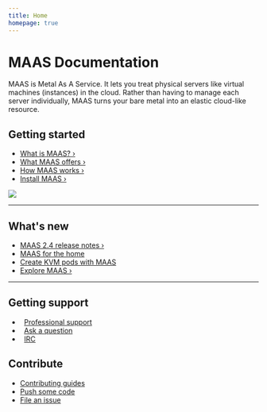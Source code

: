 ```yaml
---
title: Home
homepage: true
---
```


<div class="p-strip--image is-dark" style="background-image: url('https://assets.ubuntu.com/v1/a328d904-MAAS-background-desktop-large-screen.png')">
    <div class="p-content__row">
        <div class="col-8">
            <h1>MAAS Documentation</h1>
            <p>MAAS is Metal As A Service. It lets you treat physical servers like virtual machines (instances) in the cloud. Rather than having to manage each server individually, MAAS turns your bare metal into an elastic cloud-like resource.</p>
        </div>
    </div>
</div>
<div class="p-strip">
    <div class="p-content__row" style="max-width: 80em">
        <div class="u-equal-height">
            <div class="col-6">
                <h2>Getting started</h2>
                <ul class="p-list">
                    <li class="p-list__item"><a href="/en/intro-what-is-maas">What is MAAS?&nbsp;&rsaquo;</a></li>
                    <li class="p-list__item"><a href="/en/intro-what-is-maas#what-maas-offers">What MAAS offers&nbsp;&rsaquo;</a></li>
                    <li class="p-list__item"><a href="/en/intro-what-is-maas#how-maas-works">How MAAS works&nbsp;&rsaquo;</a></li>
                    <li class="p-list__item"><a href="/en/installconfig-snap-install">Install MAAS&nbsp;&rsaquo;</a></li>
                </ul>
            </div>
            <div class="col-6">
                <img style="max-height: 20rem;" src="https://assets.ubuntu.com/v1/be6bd70c-Keep+an+eye+on+your+hardware+-+hardware+tests+list.jpg">
            </div>
        </div>
        <hr class="is-deep">
        <div>
            <h2>What's new</h2>
            <ul class="p-list">
                <li class="p-list__item"><a href="/en/release-notes">MAAS 2.4 release notes&nbsp;&rsaquo;</a></li>
                <li class="p-list__item"><a href="https://blog.ubuntu.com/2018/03/06/maas-for-the-home">MAAS for the home</a></li>
                <li class="p-list__item"><a href="https://tutorials.ubuntu.com/tutorial/create-kvm-pods-with-maas#0">Create KVM pods with MAAS</a></li>
                <li class="p-list__item"><a href="/en/intro-explore">Explore MAAS&nbsp;&rsaquo;</a></li>
            </ul>
        </div>
        <hr class="is-deep">
        <div class="u-equal-height">
            <div class="col-6">
                <h2>Getting support</h2>
                <ul class="p-list">
                    <li class="p-list__item">
                        <i class="p-icon" style="background-image:url('https://assets.ubuntu.com/v1/fa38eb81-picto-business-midaubergine.svg');
                        height:1.5rem;width: 1.5rem;top: 2px;margin-right:.5rem;"></i>
                        <a class="p-link--external" href="https://maas.io/contact-us">Professional support</a>
                    </li>
                    <li class="p-list__item">
                        <i class="p-icon" style="background-image:url('https://assets.ubuntu.com/v1/c5cb0f8e-picto-ubuntu.svg');
                        height:1.5rem;width: 1.5rem;top: 2px;margin-right:.5rem;"></i>
                        <a class="p-link--external" href="http://askubuntu.com/questions/tagged/maas">Ask a question</a>
                    </li>
                    <li class="p-list__item">
                        <i class="p-icon" style="background-image:url('https://assets.ubuntu.com/v1/d3ae9c8e-irc-icon-circle.svg');
                        height:1.5rem;width: 1.5rem;top: 2px;margin-right:.5rem;"></i>
                        <a class="p-link--external" href="http://webchat.freenode.net/?channels=maas">IRC</a>
                    </li>
                </ul>
            </div>
            <div class="col-6">
                <h2>Contribute</h2>
                <ul class="p-list">
                    <li class="p-list__item"><a class="p-link--external" href="/en/contributing-writing">Contributing guides</a></li>
                    <li class="p-list__item--deep"><a class="p-link--external" href="https://launchpad.net/maas">Push some code</a></li>
                    <li class="p-list__item"><a class="p-link--external" href="https://bugs.launchpad.net/maas/+filebug">File an issue</a></li>
                </ul>
            </div>
        </div>
    </div>
</div>
